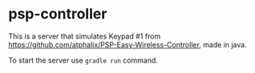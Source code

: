 # psp-controller
This is a server that simulates Keypad #1 from https://github.com/atphalix/PSP-Easy-Wireless-Controller, made in java.

To start the server use ```gradle run``` command.
